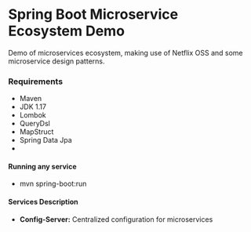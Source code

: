 # Spring Boot Microservice Ecosystem Demo

Demo of microservices ecosystem, making use of Netflix OSS and some microservice design patterns.

### Requirements
* Maven
* JDK 1.17
* Lombok
* QueryDsl
* MapStruct
* Spring Data Jpa
* 

#### Running any service
* mvn spring-boot:run

#### Services Description
* **Config-Server:** Centralized configuration for microservices
